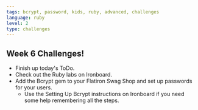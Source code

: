 ```yaml
---
tags: bcrypt, password, kids, ruby, advanced, challenges
language: ruby
level: 2
type: challenges
---
```


## Week 6 Challenges!

+ Finish up today's ToDo.
+ Check out the Ruby labs on Ironboard.
+ Add the Bcrypt gem to your Flatiron Swag Shop and set up passwords for your users.
  * Use the Setting Up Bcrypt instructions on Ironboard if you need some help remembering all the steps.
